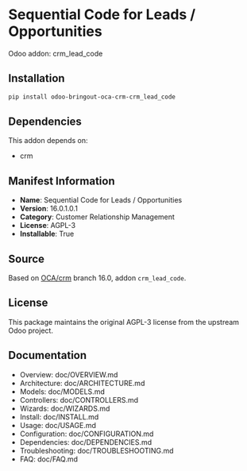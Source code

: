 # Sequential Code for Leads / Opportunities

Odoo addon: crm_lead_code

## Installation

```bash
pip install odoo-bringout-oca-crm-crm_lead_code
```

## Dependencies

This addon depends on:
- crm

## Manifest Information

- **Name**: Sequential Code for Leads / Opportunities
- **Version**: 16.0.1.0.1
- **Category**: Customer Relationship Management
- **License**: AGPL-3
- **Installable**: True

## Source

Based on [OCA/crm](https://github.com/OCA/crm) branch 16.0, addon `crm_lead_code`.

## License

This package maintains the original AGPL-3 license from the upstream Odoo project.

## Documentation

- Overview: doc/OVERVIEW.md
- Architecture: doc/ARCHITECTURE.md
- Models: doc/MODELS.md
- Controllers: doc/CONTROLLERS.md
- Wizards: doc/WIZARDS.md
- Install: doc/INSTALL.md
- Usage: doc/USAGE.md
- Configuration: doc/CONFIGURATION.md
- Dependencies: doc/DEPENDENCIES.md
- Troubleshooting: doc/TROUBLESHOOTING.md
- FAQ: doc/FAQ.md
